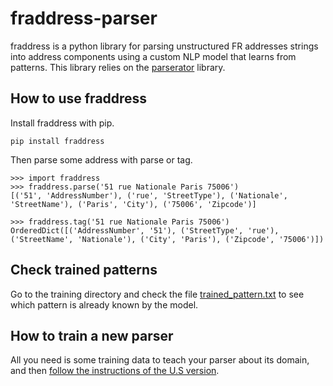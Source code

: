 # fraddress-parser
fraddress is a python library for parsing unstructured FR addresses strings into address components using a custom NLP model that learns from patterns. 
This library relies on the [parserator](https://github.com/datamade/parserator) library.


## How to use fraddress
Install fraddress with pip.
```
pip install fraddress
 ```

Then parse some address with parse or tag.
```
>>> import fraddress
>>> fraddress.parse('51 rue Nationale Paris 75006')
[('51', 'AddressNumber'), ('rue', 'StreetType'), ('Nationale', 'StreetName'), ('Paris', 'City'), ('75006', 'Zipcode')]

>>> fraddress.tag('51 rue Nationale Paris 75006')
OrderedDict([('AddressNumber', '51'), ('StreetType', 'rue'), ('StreetName', 'Nationale'), ('City', 'Paris'), ('Zipcode', '75006')])
```

## Check trained patterns
Go to the training directory and check the file [trained_pattern.txt](https://github.com/fahrtass/fraddress-parser/blob/master/training/trained_pattern.txt) to see which pattern is already known by the model.


## How to train a new parser
All you need is some training data to teach your parser about its domain, and then [follow the instructions of the U.S version](https://github.com/datamade/usaddress/tree/master/training).